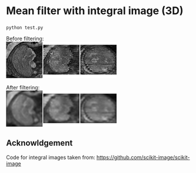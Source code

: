Mean filter with integral image (3D)
====================================

`python test.py`

Before filtering:        
<img src="before.png" width="300">

After filtering:        
<img src="after.png" width="300">


Acknowldgement
--------------

Code for integral images taken from:
https://github.com/scikit-image/scikit-image
